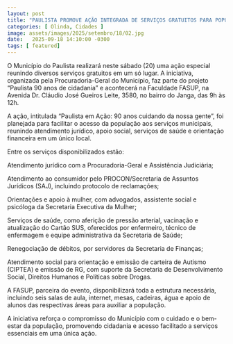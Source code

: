 ```yaml
---
layout: post
title: "PAULISTA PROMOVE AÇÃO INTEGRADA DE SERVIÇOS GRATUITOS PARA POPULAÇÃO"
categories: [ Olinda, Cidades ]
image: assets/images/2025/setembro/18/02.jpg
date:   2025-09-18 14:10:00 -0300
tags: [ featured]
---
```

O Município do Paulista realizará neste sábado (20) uma ação especial reunindo diversos serviços gratuitos em um só lugar. A iniciativa, organizada pela Procuradoria-Geral do Município, faz parte do projeto “Paulista 90 anos de cidadania” e acontecerá na Faculdade FASUP, na Avenida Dr. Cláudio José Gueiros Leite, 3580, no bairro do Janga, das 9h às 12h.

A ação, intitulada “Paulista em Ação: 90 anos cuidando da nossa gente”, foi planejada para facilitar o acesso da população aos serviços municipais, reunindo atendimento jurídico, apoio social, serviços de saúde e orientação financeira em um único local.

Entre os serviços disponibilizados estão:

Atendimento jurídico com a Procuradoria-Geral e Assistência Judiciária;

Atendimento ao consumidor pelo PROCON/Secretaria de Assuntos Jurídicos (SAJ), incluindo protocolo de reclamações;

Orientações e apoio à mulher, com advogados, assistente social e psicóloga da Secretaria Executiva da Mulher;

Serviços de saúde, como aferição de pressão arterial, vacinação e atualização do Cartão SUS, oferecidos por enfermeiro, técnico de enfermagem e equipe administrativa da Secretaria de Saúde;

Renegociação de débitos, por servidores da Secretaria de Finanças;

Atendimento social para orientação e emissão de carteira de Autismo (CIPTEA) e emissão de RG, com suporte da Secretaria de Desenvolvimento Social, Direitos Humanos e Políticas sobre Drogas.

A FASUP, parceira do evento, disponibilizará toda a estrutura necessária, incluindo seis salas de aula, internet, mesas, cadeiras, água e apoio de alunos das respectivas áreas para auxiliar a população.

A iniciativa reforça o compromisso do Município com o cuidado e o bem-estar da população, promovendo cidadania e acesso facilitado a serviços essenciais em uma única ação.